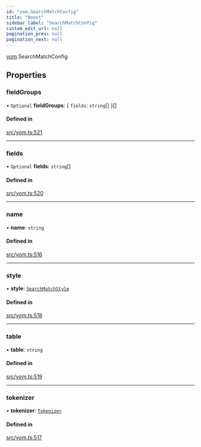 ```yaml
---
id: "yom.SearchMatchConfig"
title: "Boost"
sidebar_label: "SearchMatchConfig"
custom_edit_url: null
pagination_prev: null
pagination_next: null
---
```


[yom](../namespaces/yom.md).SearchMatchConfig

## Properties

### fieldGroups

• `Optional` **fieldGroups**: { `fields`: `string`[]  }[]

#### Defined in

[src/yom.ts:521](https://github.com/yolmio/boost/blob/5cada48/src/yom.ts#L521)

___

### fields

• `Optional` **fields**: `string`[]

#### Defined in

[src/yom.ts:520](https://github.com/yolmio/boost/blob/5cada48/src/yom.ts#L520)

___

### name

• **name**: `string`

#### Defined in

[src/yom.ts:516](https://github.com/yolmio/boost/blob/5cada48/src/yom.ts#L516)

___

### style

• **style**: [`SearchMatchStyle`](../namespaces/yom.md#searchmatchstyle)

#### Defined in

[src/yom.ts:518](https://github.com/yolmio/boost/blob/5cada48/src/yom.ts#L518)

___

### table

• **table**: `string`

#### Defined in

[src/yom.ts:519](https://github.com/yolmio/boost/blob/5cada48/src/yom.ts#L519)

___

### tokenizer

• **tokenizer**: [`Tokenizer`](yom.Tokenizer.md)

#### Defined in

[src/yom.ts:517](https://github.com/yolmio/boost/blob/5cada48/src/yom.ts#L517)

